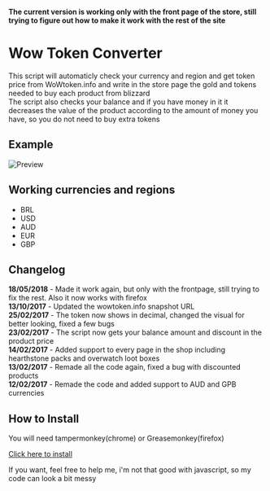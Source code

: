 **The current version is working only with the front page of the store, still trying to figure out how to make it work with the rest of the site**  

# Wow Token Converter

This script will automaticly check your currency and region and get token price from WoWtoken.info and write in the store page the gold and tokens needed to buy each product from blizzard  
The script also checks your balance and if you have money in it it decreases the value of the product according to the amount of money you have, so you do not need to buy extra tokens

## Example
![Preview](http://i.imgur.com/9Ap42Bg.png)

## Working currencies and regions
* BRL
* USD
* AUD
* EUR
* GBP
## Changelog
**18/05/2018** - Made it work again, but only with the frontpage, still trying to fix the rest. Also it now works with firefox  
**13/10/2017** - Updated the wowtoken.info snapshot URL  
**25/02/2017** - The token now shows in decimal, changed the visual for better looking, fixed a few bugs  
**23/02/2017** - The script now gets your balance amount and discount in the product price  
**14/02/2017** - Added support to every page in the shop including hearthstone packs and overwatch loot boxes  
**13/02/2017** - Remade all the code again, fixed a bug with discounted products  
**12/02/2017** - Remade the code and added support to AUD and GPB currencies

## How to Install
You will need tampermonkey(chrome) or Greasemonkey(firefox)

[Click here to install](https://github.com/victorscopel/wow-token-converter/raw/master/converter.user.js)

If you want, feel free to help me, i'm not that good with javascript, so my code can look a bit messy

